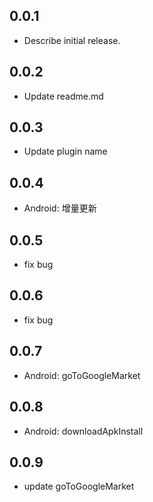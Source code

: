 ## 0.0.1

* Describe initial release.

## 0.0.2

* Update readme.md

## 0.0.3

* Update plugin name

## 0.0.4

* Android: 增量更新

## 0.0.5

- fix bug

## 0.0.6

- fix bug

## 0.0.7

- Android: goToGoogleMarket

## 0.0.8

- Android: downloadApkInstall


## 0.0.9

- update goToGoogleMarket
